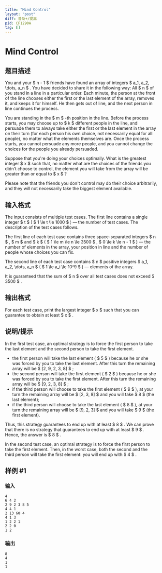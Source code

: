 ```yaml
---
title: "Mind Control"
layout: "post"
diff: 普及+/提高
pid: CF1290A
tag: []
---
```


# Mind Control

## 题目描述

You and your $ n - 1 $ friends have found an array of integers $ a_1, a_2, \dots, a_n $ . You have decided to share it in the following way: All $ n $ of you stand in a line in a particular order. Each minute, the person at the front of the line chooses either the first or the last element of the array, removes it, and keeps it for himself. He then gets out of line, and the next person in line continues the process.

You are standing in the $ m $ -th position in the line. Before the process starts, you may choose up to $ k $ different people in the line, and persuade them to always take either the first or the last element in the array on their turn (for each person his own choice, not necessarily equal for all people), no matter what the elements themselves are. Once the process starts, you cannot persuade any more people, and you cannot change the choices for the people you already persuaded.

Suppose that you're doing your choices optimally. What is the greatest integer $ x $ such that, no matter what are the choices of the friends you didn't choose to control, the element you will take from the array will be greater than or equal to $ x $ ?

Please note that the friends you don't control may do their choice arbitrarily, and they will not necessarily take the biggest element available.

## 输入格式

The input consists of multiple test cases. The first line contains a single integer $ t $ ( $ 1 \le t \le 1000 $ ) — the number of test cases. The description of the test cases follows.

The first line of each test case contains three space-separated integers $ n $ , $ m $ and $ k $ ( $ 1 \le m \le n \le 3500 $ , $ 0 \le k \le n - 1 $ ) — the number of elements in the array, your position in line and the number of people whose choices you can fix.

The second line of each test case contains $ n $ positive integers $ a_1, a_2, \dots, a_n $ ( $ 1 \le a_i \le 10^9 $ ) — elements of the array.

It is guaranteed that the sum of $ n $ over all test cases does not exceed $ 3500 $ .

## 输出格式

For each test case, print the largest integer $ x $ such that you can guarantee to obtain at least $ x $ .

## 说明/提示

In the first test case, an optimal strategy is to force the first person to take the last element and the second person to take the first element.

- the first person will take the last element ( $ 5 $ ) because he or she was forced by you to take the last element. After this turn the remaining array will be $ [2, 9, 2, 3, 8] $ ;
- the second person will take the first element ( $ 2 $ ) because he or she was forced by you to take the first element. After this turn the remaining array will be $ [9, 2, 3, 8] $ ;
- if the third person will choose to take the first element ( $ 9 $ ), at your turn the remaining array will be $ [2, 3, 8] $ and you will take $ 8 $ (the last element);
- if the third person will choose to take the last element ( $ 8 $ ), at your turn the remaining array will be $ [9, 2, 3] $ and you will take $ 9 $ (the first element).

Thus, this strategy guarantees to end up with at least $ 8 $ . We can prove that there is no strategy that guarantees to end up with at least $ 9 $ . Hence, the answer is $ 8 $ .

In the second test case, an optimal strategy is to force the first person to take the first element. Then, in the worst case, both the second and the third person will take the first element: you will end up with $ 4 $ .

## 样例 #1

### 输入

```
4
6 4 2
2 9 2 3 8 5
4 4 1
2 13 60 4
4 1 3
1 2 2 1
2 2 0
1 2
```

### 输出

```
8
4
1
1
```

